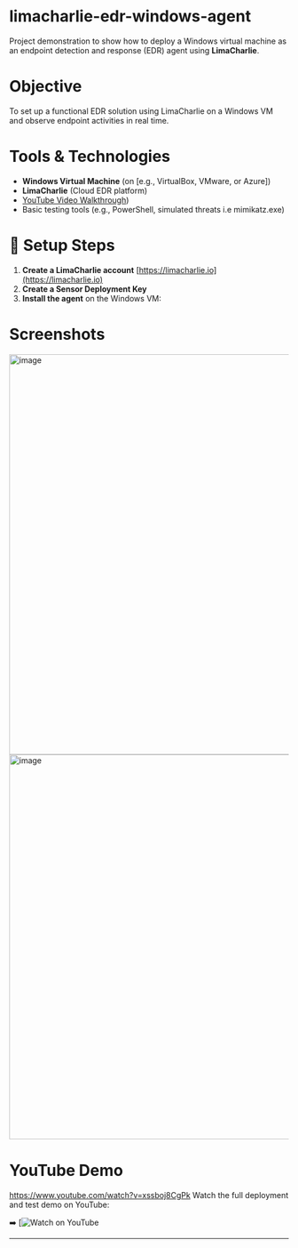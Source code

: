 # limacharlie-edr-windows-agent
Project demonstration to show how to deploy a Windows virtual machine as an endpoint detection and response (EDR) agent using **LimaCharlie**.

# Objective

To set up a functional EDR solution using LimaCharlie on a Windows VM and observe endpoint activities in real time.

# Tools & Technologies

- **Windows Virtual Machine** (on [e.g., VirtualBox, VMware, or Azure])
- **LimaCharlie** (Cloud EDR platform)
- [YouTube Video Walkthrough](https://www.youtube.com/watch?v=xssboj8CgPk))
- Basic testing tools (e.g., PowerShell, simulated threats i.e mimikatz.exe)

# 🧪 Setup Steps

1. **Create a LimaCharlie account** [https://limacharlie.io](https://limacharlie.io)
2. **Create a Sensor Deployment Key**
3. **Install the agent** on the Windows VM:


# Screenshots

   <img width="1885" height="720" alt="image" src="https://github.com/user-attachments/assets/fe7e52d6-775f-47c8-8ab0-2411852dddbb" />
   <img width="816" height="692" alt="image" src="https://github.com/user-attachments/assets/ea40ff9a-3552-4156-96b6-39e5314c4f14" />

# YouTube Demo
https://www.youtube.com/watch?v=xssboj8CgPk
Watch the full deployment and test demo on YouTube:

➡️ [![Watch on YouTube](https://www.youtube.com/watch?v=xssboj8CgPk)

---

